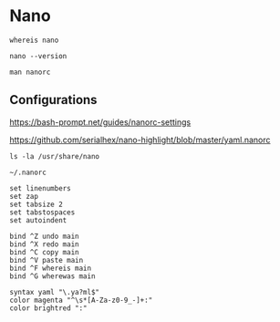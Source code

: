# Nano

```shell
whereis nano
```

```shell
nano --version
```

```shell
man nanorc
```

## Configurations

https://bash-prompt.net/guides/nanorc-settings

https://github.com/serialhex/nano-highlight/blob/master/yaml.nanorc

```shell
ls -la /usr/share/nano
```

`~/.nanorc`
```
set linenumbers
set zap
set tabsize 2
set tabstospaces
set autoindent

bind ^Z undo main
bind ^X redo main
bind ^C copy main
bind ^V paste main
bind ^F whereis main
bind ^G wherewas main

syntax yaml "\.ya?ml$"
color magenta "^\s*[A-Za-z0-9_-]+:"
color brightred ":"
```
